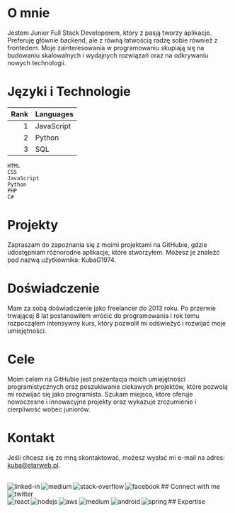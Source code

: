 <h1>O mnie</h1>

Jestem Junior Full Stack Developerem, który z pasją tworzy aplikacje. Preferuję głównie backend, ale z równą łatwością radzę sobie również z frontedem. Moje zainteresowania w programowaniu skupiają się na budowaniu skalowalnych i wydajnych rozwiązań oraz na odkrywaniu nowych technologii.

<h1>Języki i Technologie</h1>

| Rank | Languages |
|-----:|-----------|
|     1| JavaScript|
|     2| Python    |
|     3| SQL       |
    HTML
    CSS
    JavaScript
    Python
    PHP
    C#

<h1>Projekty</h1>

Zapraszam do zapoznania się z moimi projektami na GitHubie, gdzie udostępniam różnorodne aplikacje, które stworzyłem. Możesz je znaleźć pod nazwą użytkownika: KubaG1974.

<h1>Doświadczenie</h1>

Mam za sobą doświadczenie jako freelancer do 2013 roku. Po przerwie trwającej 8 lat postanowiłem wrócić do programowania i rok temu rozpocząłem intensywny kurs, który pozwolił mi odświeżyć i rozwijać moje umiejętności.

<h1>Cele</h1>

Moim celem na GitHubie jest prezentacja moich umiejętności programistycznych oraz poszukiwanie ciekawych projektów, które pozwolą mi rozwijać się jako programista. Szukam miejsca, które oferuje nowoczesne i innowacyjne projekty oraz wykazuje zrozumienie i cierpliwość wobec juniorów.

<h1>Kontakt</h1>

Jeśli chcesz się ze mną skontaktować, możesz wysłać mi e-mail na adres: kuba@starweb.pl.

<br>## Connect with me[<img align="left" alt="linked-in" src="https://img.shields.io/badge/linkedin-%230077B5.svg?&style=for-the-badge&logo=linkedin&logoColor=white" />](https://www.linkedin.com/in/mohammad-faisal-2665b5134)[<img align="left" alt="medium" src="https://img.shields.io/badge/medium-%2312100E.svg?&style=for-the-badge&logo=medium&logoColor=white" />](https://56faisal.medium.com/)[<img align="left" alt="stack-overflow" src="https://img.shields.io/badge/stack%20overflow-FE7A16?logo=stack-overflow&logoColor=white&style=for-the-badge" />](https://stackoverflow.com/users/5379437/mohammad-faisal)[<img align="left" alt="facebook" src="https://img.shields.io/badge/facebook-%231877F2.svg?&style=for-the-badge&logo=facebook&logoColor=white" />](https://www.facebook.com/56faisal/)[<img align="left" alt="twitter" src="https://img.shields.io/badge/twitter-%231DA1F2.svg?&style=for-the-badge&logo=twitter&logoColor=white" />](https://twitter.com/Mohamma88766694)<br>
<br>## Expertise
<img align="left" alt="react" src="https://img.shields.io/badge/react%20-%2320232a.svg?&style=for-the-badge&logo=react&logoColor=%2361DAFB" /><img align="left" alt="nodejs" src="https://img.shields.io/badge/node.js%20-%2343853D.svg?&style=for-the-badge&logo=node.js&logoColor=white" /><img align="left" alt="aws" src="https://img.shields.io/badge/Amazon%20AWS-%23232F3E?logo=amazon-aws&logoColor=white&style=for-the-badge" /><img align="left" alt="medium" src="https://img.shields.io/badge/postgres-%23316192.svg?&style=for-the-badge&logo=postgresql&logoColor=white" /><img align="left" alt="android" src="https://img.shields.io/badge/Android-3DDC84?logo=android&logoColor=white&style=for-the-badge" /><img align="left" alt="spring" src="https://img.shields.io/badge/spring%20-%236DB33F.svg?&style=for-the-badge&logo=spring&logoColor=white" /><br>
<br>
